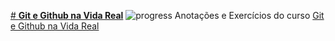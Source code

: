 [# **Git e Github na Vida Real**](https://github.com/hgtpcastro/study-flow/issues/2) ![progress](http://progressed.io/bar/100?title=completed "progress")
Anotações e Exercícios do curso [Git e Github na Vida Real](https://www.udemy.com/git-e-github-na-vida-real/)
